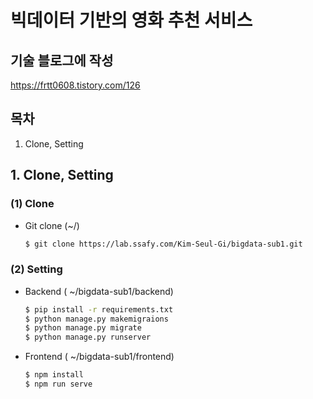 # 빅데이터 기반의 영화 추천 서비스

## 기술 블로그에 작성
https://frtt0608.tistory.com/126



## 목차

1. Clone, Setting

## 1. Clone, Setting

### (1) Clone

- Git clone (~/)

  ```bash
  $ git clone https://lab.ssafy.com/Kim-Seul-Gi/bigdata-sub1.git
  ```

### (2) Setting

- Backend ( ~/bigdata-sub1/backend)

  ```bash
  $ pip install -r requirements.txt
  $ python manage.py makemigraions
  $ python manage.py migrate
  $ python manage.py runserver
  ```

- Frontend ( ~/bigdata-sub1/frontend)

  ```bash
  $ npm install
  $ npm run serve
  ```
